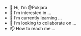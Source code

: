 - 👋 Hi, I’m @Pokjara
- 👀 I’m interested in ...
- 🌱 I’m currently learning ...
- 💞️ I’m looking to collaborate on ...
- 📫 How to reach me ...

<!---
Pokjara/Pokjara is a ✨ special ✨ repository because its `README.md` (this file) appears on your GitHub profile.
You can click the Preview link to take a look at your changes.
--->

